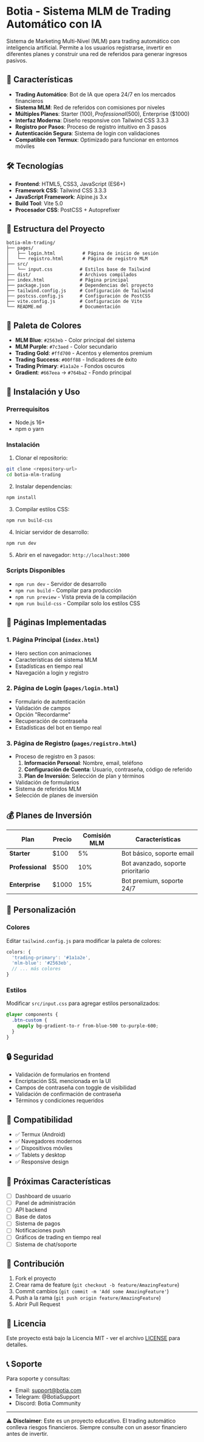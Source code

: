 # Botia - Sistema MLM de Trading Automático con IA

Sistema de Marketing Multi-Nivel (MLM) para trading automático con inteligencia artificial. Permite a los usuarios registrarse, invertir en diferentes planes y construir una red de referidos para generar ingresos pasivos.

## 🚀 Características

- **Trading Automático**: Bot de IA que opera 24/7 en los mercados financieros
- **Sistema MLM**: Red de referidos con comisiones por niveles
- **Múltiples Planes**: Starter ($100), Professional ($500), Enterprise ($1000)
- **Interfaz Moderna**: Diseño responsive con Tailwind CSS 3.3.3
- **Registro por Pasos**: Proceso de registro intuitivo en 3 pasos
- **Autenticación Segura**: Sistema de login con validaciones
- **Compatible con Termux**: Optimizado para funcionar en entornos móviles

## 🛠️ Tecnologías

- **Frontend**: HTML5, CSS3, JavaScript (ES6+)
- **Framework CSS**: Tailwind CSS 3.3.3
- **JavaScript Framework**: Alpine.js 3.x
- **Build Tool**: Vite 5.0
- **Procesador CSS**: PostCSS + Autoprefixer

## 📁 Estructura del Proyecto

```
botia-mlm-trading/
├── pages/
│   ├── login.html          # Página de inicio de sesión
│   └── registro.html       # Página de registro MLM
├── src/
│   └── input.css          # Estilos base de Tailwind
├── dist/                  # Archivos compilados
├── index.html             # Página principal
├── package.json           # Dependencias del proyecto
├── tailwind.config.js     # Configuración de Tailwind
├── postcss.config.js      # Configuración de PostCSS
├── vite.config.js         # Configuración de Vite
└── README.md              # Documentación
```

## 🎨 Paleta de Colores

- **MLM Blue**: `#2563eb` - Color principal del sistema
- **MLM Purple**: `#7c3aed` - Color secundario
- **Trading Gold**: `#ffd700` - Acentos y elementos premium
- **Trading Success**: `#00ff88` - Indicadores de éxito
- **Trading Primary**: `#1a1a2e` - Fondos oscuros
- **Gradient**: `#667eea` → `#764ba2` - Fondo principal

## 🚀 Instalación y Uso

### Prerrequisitos
- Node.js 16+ 
- npm o yarn

### Instalación

1. Clonar el repositorio:
```bash
git clone <repository-url>
cd botia-mlm-trading
```

2. Instalar dependencias:
```bash
npm install
```

3. Compilar estilos CSS:
```bash
npm run build-css
```

4. Iniciar servidor de desarrollo:
```bash
npm run dev
```

5. Abrir en el navegador: `http://localhost:3000`

### Scripts Disponibles

- `npm run dev` - Servidor de desarrollo
- `npm run build` - Compilar para producción
- `npm run preview` - Vista previa de la compilación
- `npm run build-css` - Compilar solo los estilos CSS

## 📱 Páginas Implementadas

### 1. Página Principal (`index.html`)
- Hero section con animaciones
- Características del sistema MLM
- Estadísticas en tiempo real
- Navegación a login y registro

### 2. Página de Login (`pages/login.html`)
- Formulario de autenticación
- Validación de campos
- Opción "Recordarme"
- Recuperación de contraseña
- Estadísticas del bot en tiempo real

### 3. Página de Registro (`pages/registro.html`)
- Proceso de registro en 3 pasos:
  1. **Información Personal**: Nombre, email, teléfono
  2. **Configuración de Cuenta**: Usuario, contraseña, código de referido
  3. **Plan de Inversión**: Selección de plan y términos
- Validación de formularios
- Sistema de referidos MLM
- Selección de planes de inversión

## 💰 Planes de Inversión

| Plan | Precio | Comisión MLM | Características |
|------|--------|--------------|-----------------|
| **Starter** | $100 | 5% | Bot básico, soporte email |
| **Professional** | $500 | 10% | Bot avanzado, soporte prioritario |
| **Enterprise** | $1000 | 15% | Bot premium, soporte 24/7 |

## 🔧 Personalización

### Colores
Editar `tailwind.config.js` para modificar la paleta de colores:

```javascript
colors: {
  'trading-primary': '#1a1a2e',
  'mlm-blue': '#2563eb',
  // ... más colores
}
```

### Estilos
Modificar `src/input.css` para agregar estilos personalizados:

```css
@layer components {
  .btn-custom {
    @apply bg-gradient-to-r from-blue-500 to-purple-600;
  }
}
```

## 🔒 Seguridad

- Validación de formularios en frontend
- Encriptación SSL mencionada en la UI
- Campos de contraseña con toggle de visibilidad
- Validación de confirmación de contraseña
- Términos y condiciones requeridos

## 📱 Compatibilidad

- ✅ Termux (Android)
- ✅ Navegadores modernos
- ✅ Dispositivos móviles
- ✅ Tablets y desktop
- ✅ Responsive design

## 🚀 Próximas Características

- [ ] Dashboard de usuario
- [ ] Panel de administración
- [ ] API backend
- [ ] Base de datos
- [ ] Sistema de pagos
- [ ] Notificaciones push
- [ ] Gráficos de trading en tiempo real
- [ ] Sistema de chat/soporte

## 🤝 Contribución

1. Fork el proyecto
2. Crear rama de feature (`git checkout -b feature/AmazingFeature`)
3. Commit cambios (`git commit -m 'Add some AmazingFeature'`)
4. Push a la rama (`git push origin feature/AmazingFeature`)
5. Abrir Pull Request

## 📄 Licencia

Este proyecto está bajo la Licencia MIT - ver el archivo [LICENSE](LICENSE) para detalles.

## 📞 Soporte

Para soporte y consultas:
- Email: support@botia.com
- Telegram: @BotiaSupport
- Discord: Botia Community

---

⚠️ **Disclaimer**: Este es un proyecto educativo. El trading automático conlleva riesgos financieros. Siempre consulte con un asesor financiero antes de invertir.
